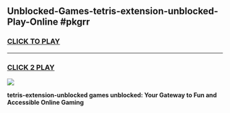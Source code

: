 
## Unblocked-Games-tetris-extension-unblocked-Play-Online #pkgrr
<h3>
<a href="https://news.freeplayer.one?title=tetris-extension-unblocked&ref=3">CLICK TO PLAY</a></h3>
<hr>

<h3>
<a href="https://news.freeplayer.one?title=tetris-extension-unblocked&ref=3">CLICK 2 PLAY</a>
  
</h3>

<a href="https://news.freeplayer.one?title=tetris-extension-unblocked&ref=3"><img src="https://clearcache.store/games.png"></a>


**tetris-extension-unblocked games unblocked: Your Gateway to Fun and Accessible Online Gaming**
